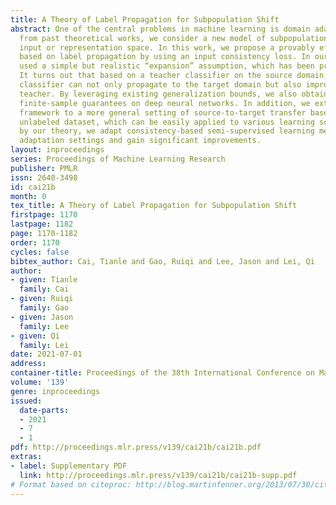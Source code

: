 ```yaml
---
title: A Theory of Label Propagation for Subpopulation Shift
abstract: One of the central problems in machine learning is domain adaptation. Different
  from past theoretical works, we consider a new model of subpopulation shift in the
  input or representation space. In this work, we propose a provably effective framework
  based on label propagation by using an input consistency loss. In our analysis we
  used a simple but realistic “expansion” assumption, which has been proposed in \citet{wei2021theoretical}.
  It turns out that based on a teacher classifier on the source domain, the learned
  classifier can not only propagate to the target domain but also improve upon the
  teacher. By leveraging existing generalization bounds, we also obtain end-to-end
  finite-sample guarantees on deep neural networks. In addition, we extend our theoretical
  framework to a more general setting of source-to-target transfer based on an additional
  unlabeled dataset, which can be easily applied to various learning scenarios. Inspired
  by our theory, we adapt consistency-based semi-supervised learning methods to domain
  adaptation settings and gain significant improvements.
layout: inproceedings
series: Proceedings of Machine Learning Research
publisher: PMLR
issn: 2640-3498
id: cai21b
month: 0
tex_title: A Theory of Label Propagation for Subpopulation Shift
firstpage: 1170
lastpage: 1182
page: 1170-1182
order: 1170
cycles: false
bibtex_author: Cai, Tianle and Gao, Ruiqi and Lee, Jason and Lei, Qi
author:
- given: Tianle
  family: Cai
- given: Ruiqi
  family: Gao
- given: Jason
  family: Lee
- given: Qi
  family: Lei
date: 2021-07-01
address:
container-title: Proceedings of the 38th International Conference on Machine Learning
volume: '139'
genre: inproceedings
issued:
  date-parts:
  - 2021
  - 7
  - 1
pdf: http://proceedings.mlr.press/v139/cai21b/cai21b.pdf
extras:
- label: Supplementary PDF
  link: http://proceedings.mlr.press/v139/cai21b/cai21b-supp.pdf
# Format based on citeproc: http://blog.martinfenner.org/2013/07/30/citeproc-yaml-for-bibliographies/
---
```

